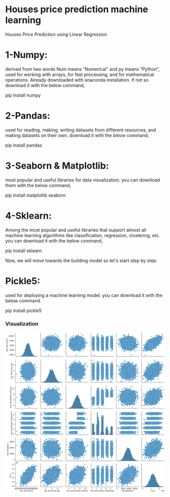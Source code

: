 # Houses price prediction machine learning

Houses Price Prediction using Linear Regression


# 1-Numpy: 

derived from two words Num means “Numerical” and py means “Python”, used for working with arrays, for fast processing, and for mathematical operations. Already downloaded with anaconda installation. if not so download it with the below command,

pip install numpy


# 2-Pandas: 

used for reading, making, writing datasets from different resources, and making datasets on their own. download it with the below command,


pip install pandas



# 3-Seaborn & Matplotlib: 

most popular and useful libraries for data visualization. you can download them with the below command,

pip install matplotlib seaborn



# 4-Sklearn: 

Among the most popular and useful libraries that support almost all machine learning algorithms like classification, regression, clustering, etc. you can download it with the below command,


pip install sklearn


Now, we will move towards the building model so let's start step by step.



# Pickle5: 

used for deploying a machine learning model. you can download it with the below command.

pip install pickle5


### Visualization

<img src="https://github.com/noorkhokhar99/Houses-price-prediction-machine-learning/blob/main/download.png">




